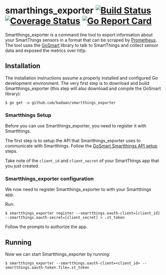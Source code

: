 # smarthings_exporter [![Build Status](https://travis-ci.org/kadaan/smartthings_exporter.svg?branch=master)](https://travis-ci.org/kadaan/smartthings_exporter) [![Coverage Status](https://img.shields.io/coveralls/github/kadaan/smartthings_exporter/master.svg)](https://coveralls.io/github/kadaan/smartthings_exporter) [![Go Report Card](https://goreportcard.com/badge/github.com/kadaan/smartthings_exporter)](https://goreportcard.com/report/github.com/kadaan/smartthings_exporter)

Smartthings_exporter is a command line tool to export information about your SmartThings
sensors in a format that can be scraped by [Prometheus](http://prometheus.io). The tool uses 
the [GoSmart](http://github.com/marcopaganini/gosmart) library to talk to SmartThings and collect 
sensor data and exposed the metrics over http.

## Installation

The installation instructions assume a properly installed and configured Go
development environment. The very first step is to download and build
Smartthings_exporter (this step will also download and compile the GoSmart library):


```
$ go get -u github.com/kadaan/smartthings_exporter
```

### Smartthings Setup

Before you can use Smartthings_exporter, you need to register it with Smartthings.  

The first step is to setup the API that Smartthings_exporter uses to communicate with Smartthings.  Follow the 
[GoSmart Smartthings API setup](https://github.com/kadaan/gosmart#smartthings-api-setup) steps.

Take note of the `client_id` and `client_secret` of your SmartThings app that you just created.

### Smartthings_exporter configuration

We now need to register Smartthings_exporter to with your Smartthings app.

Run:

```
$ smartthings_exporter register --smartthings.oauth-client=[client_id] --smartthings.oauth-secret=[client_secret] > .st_token
```

Follow the prompts to authorize the app.

## Running

Now we can start Smartthings_exporter by running:

```
$ smartthings_exporter --smartthings.oauth-client=<client_id> --smartthings.oauth-token.file=.st_token
```
